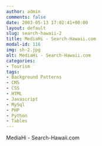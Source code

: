 ```yaml
---
author: admin
comments: false
date: 2003-05-13 17:02:41+00:00
layout: default
slug: search-hawaii-2
title: MediaHi - Search-Hawaii.com
modal-id: 116
img: sh-2.jpg
alt: MediaHi - Search-Hawaii.com
categories:
- Tourism
tags:
- Background Patterns
- CMS
- CSS
- HTML
- Javascript
- MySql
- PHP
- Python
- Tables
---
```

MediaHi - Search-Hawaii.com
